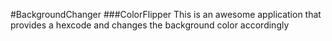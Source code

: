#BackgroundChanger
###ColorFlipper
This is an awesome application that provides a hexcode and changes the background color accordingly
